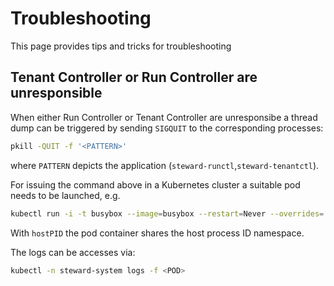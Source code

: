 # Troubleshooting

This page provides tips and tricks for troubleshooting

## Tenant Controller or Run Controller are unresponsible

When either Run Controller or Tenant Controller are unresponsibe a thread dump can be triggered by
sending `SIGQUIT` to the corresponding processes:

```bash
pkill -QUIT -f '<PATTERN>'
```

where `PATTERN` depicts the application (`steward-runctl`,`steward-tenantctl`).

For issuing the command above in a Kubernetes cluster a suitable pod needs to be launched, e.g.

```bash
kubectl run -i -t busybox --image=busybox --restart=Never --overrides='{ "spec": { "hostPID" : true, "hostIPC" : false } }'
```

With `hostPID` the pod container shares the host process ID namespace.

The logs can be accesses via:

```bash
kubectl -n steward-system logs -f <POD>
```
